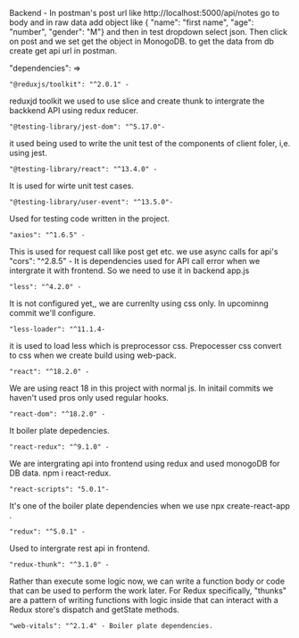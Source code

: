Backend - In postman's post url like http://localhost:5000/api/notes go to body and in raw data add object like { "name": "first name", "age": "number", "gender": "M"} and then in test dropdown select json. Then click on post and we set get the object in MonogoDB. to get the data from db create get api url in postman. 


"dependencies": =>

    "@reduxjs/toolkit": "^2.0.1" - 
  reduxjd toolkit we used to use slice and create thunk to intergrate the backkend API using redux reducer.
    
    "@testing-library/jest-dom": "^5.17.0"- 
  it used being used to write the unit test of the components of client foler, i,e. using jest.
    
    "@testing-library/react": "^13.4.0" - 
  It is used for wirte unit test cases. 
    
    "@testing-library/user-event": "^13.5.0"- 
  Used for testing code written in the project.
    
    "axios": "^1.6.5" - 
  This is used for request call like post get etc. we use async calls for api's
    "cors": "^2.8.5" - 
  It is dependencies used for API call error when we intergrate it with frontend. So we need to use it in backend app.js
    
    "less": "^4.2.0" - 
  It is not configured yet,, we  are currenlty using css only. In upcominng commit we'll configure.
    
    "less-loader": "^11.1.4- 
  it is used to load less which is preprocessor css. Prepocesser css convert to css when we create build using web-pack.
    
    "react": "^18.2.0" - 
  We are using react 18 in this project with normal js. In initail commits we haven't used pros only used regular hooks.
    
    "react-dom": "^18.2.0" - 
  It boiler plate depedencies.
    
    "react-redux": "^9.1.0" - 
  We are intergrating api into frontend using redux and used monogoDB for DB data. npm i react-redux.
    
    "react-scripts": "5.0.1"- 
  It's one of the boiler plate dependencies when we use npx create-react-app <app-name>.
    
    "redux": "^5.0.1" - 
  Used to intergrate rest api in frontend.
    
    "redux-thunk": "^3.1.0" - 
  Rather than execute some logic now, we can write a function body or code that can be used to perform the work later. 
    For Redux specifically, "thunks" are a pattern of writing functions with logic inside that can interact with a Redux store's dispatch and getState methods.
    
    "web-vitals": "^2.1.4" - Boiler plate dependencies.
